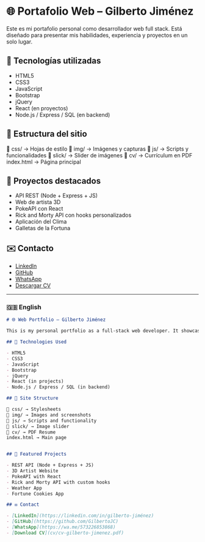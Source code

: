 # 🌐 Portafolio Web – Gilberto Jiménez

Este es mi portafolio personal como desarrollador web full stack. Está diseñado para presentar mis habilidades, experiencia y proyectos en un solo lugar.

## 🚀 Tecnologías utilizadas

- HTML5
- CSS3
- JavaScript
- Bootstrap
- jQuery
- React (en proyectos)
- Node.js / Express / SQL (en backend)

## 📁 Estructura del sitio

📁 css/ → Hojas de estilo
📁 img/ → Imágenes y capturas
📁 js/ → Scripts y funcionalidades
📁 slick/ → Slider de imágenes
📁 cv/ → Currículum en PDF
index.html → Página principal


## 📸 Proyectos destacados

- API REST (Node + Express + JS)
- Web de artista 3D
- PokeAPI con React
- Rick and Morty API con hooks personalizados
- Aplicación del Clima
- Galletas de la Fortuna

## ✉️ Contacto

- [LinkedIn](https://linkedin.com/in/gilberto-jiménez)
- [GitHub](https://github.com/GilbertoJC)
- [WhatsApp](https://wa.me/573226853868)
- [Descargar CV](cv/cv-gilberto-jimenez.pdf)

---

### 🇬🇧 English

```markdown
# 🌐 Web Portfolio – Gilberto Jiménez

This is my personal portfolio as a full-stack web developer. It showcases my skills, experience, and projects in one place.

## 🚀 Technologies Used

- HTML5
- CSS3
- JavaScript
- Bootstrap
- jQuery
- React (in projects)
- Node.js / Express / SQL (in backend)

## 📁 Site Structure

📁 css/ → Stylesheets
📁 img/ → Images and screenshots
📁 js/ → Scripts and functionality
📁 slick/ → Image slider
📁 cv/ → PDF Resume
index.html → Main page


## 📸 Featured Projects

- REST API (Node + Express + JS)
- 3D Artist Website
- PokeAPI with React
- Rick and Morty API with custom hooks
- Weather App
- Fortune Cookies App

## ✉️ Contact

- [LinkedIn](https://linkedin.com/in/gilberto-jiménez)
- [GitHub](https://github.com/GilbertoJC)
- [WhatsApp](https://wa.me/573226853868)
- [Download CV](cv/cv-gilberto-jimenez.pdf)
